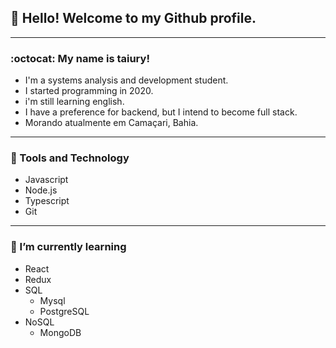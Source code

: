 ## 👋 Hello! Welcome to my Github profile.

----

### :octocat: My name is taiury!

- I'm a systems analysis and development student.
- I started programming in 2020.
- i'm still learning english.
- I have a preference for backend, but I intend to become full stack.
- Morando atualmente em Camaçari, Bahia.

----

### :pushpin: Tools and Technology

- Javascript
- Node.js
- Typescript
- Git

----

### 🌱 I’m currently learning

- React
- Redux
- SQL
  - Mysql
  - PostgreSQL
- NoSQL
  - MongoDB 
